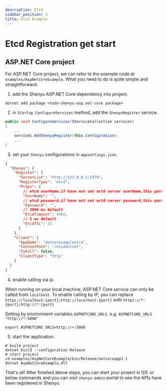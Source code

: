 ```yaml
---
description: Etcd
sidebar_position: 4
title: Etcd Example
---
```


# Etcd Registration get start

## ASP.NET Core project

For ASP.NET Core project, we can refer to the example code at `examples/AspNetCoreExample`. What you need to do is quite
simple and straightforward.

1. add the Shenyu ASP.NET Core dependency into project.

```shell
dotnet add package <todo-shenyu-asp.net-core package>
```

2. in `Startup.ConfigureServices` method, add the `ShenyuRegister` service.

```c#
public void ConfigureServices(IServiceCollection services)
{
    ...
    services.AddShenyuRegister(this.Configuration);
    ...
}
```

3. set your `Shenyu` configurations in `appsettings.json`.

```json
{
  "Shenyu": {
    "Register": {
      "ServerList": "http://127.0.0.1:2379",
      "RegisterType": "etcd",
      "Props": {
        // etcd userName,if have not set ectd server userName,this parmas can empty
        "UserName": "",
        // etcd password,if have not set ectd server password,this parmas can empty
        "Password": "",
        // 3000 ms default
        "EtcdTimeout": 4000,
        // 5 ms default
        "EtcdTTL": 15
      }
    },
    "Client": {
      "AppName": "dotnetexampleetcd",
      "ContextPath": "/etcddotnet",
      "IsFull": false,
      "ClientType": "http"
    }
  }
}
```

4. enable calling via ip.

When running on your local machine, ASP.NET Core service can only be called from `localhost`. To enable calling by IP,
you can replace `https://localhost:{port};http://localhost:{port}` with `https://*:{port};http://*:{port}`

Setting by environment variables `ASPNETCORE_URLS`. e.g. `ASPNETCORE_URLS "http://*:5000"`

```shell
export ASPNETCORE_URLS=http://+:5000
```

5. start the application.

```shell
# build project
dotnet build --configuration Release
# start project
cd examples/AspNetCoreExample/bin/Release/netcoreapp3.1
dotnet AspNetCoreExample.dll
```

That's all! After finished above steps, you can start your project in IDE or below commands and you can
visit `shenyu-admin` portal to see the APIs have been registered in Shenyu.
